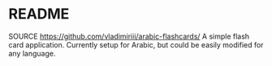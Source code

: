 # README
SOURCE https://github.com/vladimiriii/arabic-flashcards/
A simple flash card application. Currently setup for Arabic, but could be easily modified for any language.
